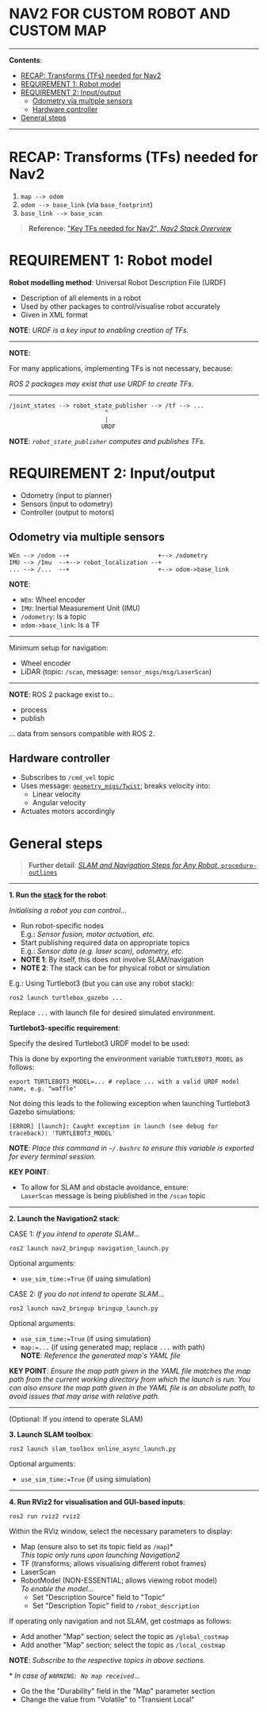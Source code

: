 <h1>NAV2 FOR CUSTOM ROBOT AND CUSTOM MAP</h1>

---

**Contents**:

- [RECAP: Transforms (TFs) needed for Nav2](#recap-transforms-tfs-needed-for-nav2)
- [REQUIREMENT 1: Robot model](#requirement-1-robot-model)
- [REQUIREMENT 2: Input/output](#requirement-2-inputoutput)
  - [Odometry via multiple sensors](#odometry-via-multiple-sensors)
  - [Hardware controller](#hardware-controller)
- [General steps](#general-steps)

---

# RECAP: Transforms (TFs) needed for Nav2
1. `map --> odom`
2. `odom --> base_link` (via `base_footprint`)
3. `base_link --> base_scan`

> **Reference**: ["Key TFs needed for Nav2", _Nav2 Stack Overview_](./nav2-stack-overview.md#key-tfs-needed-for-nav2)

# REQUIREMENT 1: Robot model
**Robot modelling method**: Universal Robot Description File (URDF)

- Description of all elements in a robot
- Used by other packages to control/visualise robot accurately
- Given in XML format

**NOTE**: _URDF is a key input to enabling creation of TFs._

---

**NOTE**:

For many applications, implementing TFs is not necessary, because:

_ROS 2 packages may exist that use URDF to create TFs._

---

```
/joint_states --> robot_state_publisher --> /tf --> ...
                           ^
                           |
                          URDF
```

**NOTE**: _`robot_state_publisher` computes and publishes TFs._

# REQUIREMENT 2: Input/output
- Odometry (input to planner)
- Sensors (input to odometry)
- Controller (output to motors)

## Odometry via multiple sensors
```
WEn --> /odom --+                         +--> /odometry
IMU --> /Imu  --+--> robot_localization --+
... --> /...  --+                         +--> odom->base_link
```

**NOTE**:

- `WEn`: Wheel encoder
- `IMU`: Inertial Measurement Unit (IMU)
- `/odometry`: Is a topic
- `odom->base_link`: Is a TF

---

Minimum setup for navigation:

- Wheel encoder
- LiDAR (topic: `/scan`, message: `sensor_msgs/msg/LaserScan`)

---

**NOTE**: ROS 2 package exist to...

- process
- publish

... data from sensors compatible with ROS 2.

## Hardware controller
- Subscribes to `/cmd_vel` topic
- Uses message: [`geometry_msgs/Twist`](https://docs.ros2.org/foxy/api/geometry_msgs/msg/Twist.html); breaks velocity into:
    - Linear velocity
    - Angular velocity
- Actuates motors accordingly

# General steps
> **Further detail**: [_SLAM and Navigation Steps for Any Robot_, `procedure-outlines`](./procedure-outlines/slam-and-navigation-steps-for-any-robot.pdf)

---

**1. Run the [stack](./definitions.md#stack) for the robot**:

_Initialising a robot you can control_...

  - Run robot-specific nodes <br> E.g.: _Sensor fusion, motor actuation, etc._
  - Start publishing required data on appropriate topics <br> E.g.: _Sensor data (e.g. laser scan), odometry, etc._
  - **NOTE 1**: By itself, this does not involve SLAM/navigation
  - **NOTE 2**: The stack can be for physical robot or simulation

E.g.: Using Turtlebot3 (but you can use any robot stack):

`ros2 launch turtlebox_gazebo ...`

Replace `...` with launch file for desired simulated environment.

**Turtlebot3-specific requirement**:

Specify the desired Turtlebot3 URDF model to be used:

This is done by exporting the environment variable `TURTLEBOT3_MODEL` as follows:

```
export TURTLEBOT3_MODEL=... # replace ... with a valid URDF model name, e.g. "waffle"
```

Not doing this leads to the following exception when launching Turtlebot3 Gazebo simulations:

```
[ERROR] [launch]: Caught exception in launch (see debug for traceback): 'TURTLEBOT3_MODEL'
```

**NOTE**: *Place this command in `~/.bashrc` to ensure this variable is exported for every terminal session.*

**KEY POINT**:

- To allow for SLAM and obstacle avoidance, ensure: <br> `LaserScan` message is being piublished in the `/scan` topic

---

**2. Launch the Navigation2 stack**:

CASE 1: _If you intend to operate SLAM_...

`ros2 launch nav2_bringup navigation_launch.py`

Optional arguments:

- `use_sim_time:=True` (if using simulation)

CASE 2: _If you do not intend to operate SLAM_...

`ros2 launch nav2_bringup bringup_launch.py`

Optional arguments:

- `use_sim_time:=True` (if using simulation)
- `map:=...` (if using generated map; replace `...` with path) <br> **NOTE**: _Reference the generated map's YAML file_

**KEY POINT**: *Ensure the map path given in the YAML file matches the map path from the current working directory from which the launch is run. You can also ensure the map path given in the YAML file is an absolute path, to avoid issues that may arise with relative path.*

---

(Optional: If you intend to operate SLAM)

**3. Launch SLAM toolbox**:

`ros2 launch slam_toolbox online_async_launch.py`

Optional arguments:

- `use_sim_time:=True` (if using simulation)

---

**4. Run RViz2 for visualisation and GUI-based inputs**:

`ros2 run rviz2 rviz2`

Within the RViz window, select the necessary parameters to display:

- Map (ensure also to set its topic field as `/map`)\* <br> _This topic only runs upon launching Navigation2_
- TF (transforms; allows visualising different robot frames)
- LaserScan
- RobotModel (NON-ESSENTIAL; allows viewing robot model) <br> _To enable the model_...
    - Set "Description Source" field to "Topic"
    - Set "Description Topic" field to `/robot_description`

If operating only navigation and not SLAM, get costmaps as follows:

- Add another "Map" section; select the topic as `/global_costmap`
- Add another "Map" section; select the topic as `/local_costmap`

**NOTE**: _Subscribe to the respective topics in above sections._

\* _In case of `WARNING: No map received`_...

- Go the the "Durability" field in the "Map" parameter section
- Change the value from "Volatile" to "Transient Local"